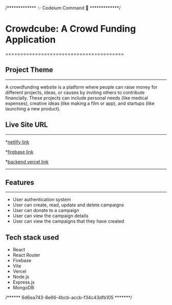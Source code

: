 /*************  ✨ Codeium Command 🌟  *************/
# Crowdcube: A Crowd Funding Application
========================================

## Project Theme
-------------

A crowdfunding website is a platform where people can raise money for different projects, ideas, or causes by inviting others to contribute financially. These projects can include personal needs (like medical expenses), creative ideas (like making a film or app), and startups (like launching a new product).

## Live Site URL
-------------

*[netlify link](https://crowdcubes.netlify.app/)



*[firebase link](https://crowdfund-f95eb.web.app/)


*[backend vercel link](https://batch-10-assignment-10-server.vercel.app)

---------------------
## Features
--------

*   User authentication system
*   User can create, read, update and delete campaigns
*   User can donate to a campaign
*   User can view the campaign details
*   User can view the campaigns that they have created

## Tech stack used

*   React
*   React Router
*   Firebase
*   Vite
*   Vercel
*   Node.js
*   Express.js
*   MongoDB

/******  6d6ea743-8e66-4bcb-accb-f34c43dfb105  *******/